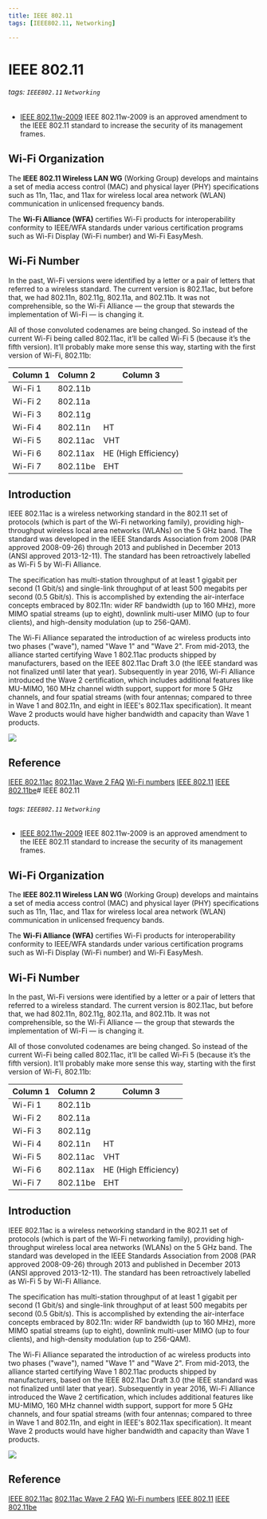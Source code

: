```yaml
---
title: IEEE 802.11
tags: [IEEE802.11, Networking]

---
```


# IEEE 802.11
###### tags: `IEEE802.11` `Networking`

* [IEEE 802.11w-2009](https://en.wikipedia.org/wiki/IEEE_802.11w-2009)
IEEE 802.11w-2009 is an approved amendment to the IEEE 802.11 standard to increase the security of its management frames.


## Wi-Fi Organization
The **IEEE 802.11 Wireless LAN WG** (Working Group) develops and maintains a set of media access control (MAC) and physical layer (PHY) specifications such as 11n, 11ac, and 11ax for wireless local area network (WLAN) communication in unlicensed frequency bands.

The **Wi-Fi Alliance (WFA)** certifies Wi-Fi products for interoperability conformity to IEEE/WFA standards under various certification programs such as Wi-Fi Display (Wi-Fi number) and Wi-Fi EasyMesh.

## Wi-Fi Number
In the past, Wi-Fi versions were identified by a letter or a pair of letters that referred to a wireless standard. The current version is 802.11ac, but before that, we had 802.11n, 802.11g, 802.11a, and 802.11b. It was not comprehensible, so the Wi-Fi Alliance — the group that stewards the implementation of Wi-Fi — is changing it.

All of those convoluted codenames are being changed. So instead of the current Wi-Fi being called 802.11ac, it’ll be called Wi-Fi 5 (because it’s the fifth version). It’ll probably make more sense this way, starting with the first version of Wi-Fi, 802.11b:





| Column 1 | Column 2 | Column 3 |
| -------- | -------- | -------- |
| Wi-Fi 1     | 802.11b     |      |
| Wi-Fi 2     | 802.11a     |      |
| Wi-Fi 3     | 802.11g     |      |
| Wi-Fi 4     | 802.11n     | HT     |
| Wi-Fi 5     | 802.11ac     | VHT     |
| Wi-Fi 6     | 802.11ax     | HE (High Efficiency)     |
| Wi-Fi 7     | 802.11be     | EHT     |


## Introduction
IEEE 802.11ac is a wireless networking standard in the 802.11 set of protocols (which is part of the Wi-Fi networking family), providing high-throughput wireless local area networks (WLANs) on the 5 GHz band. The standard was developed in the IEEE Standards Association from 2008 (PAR approved 2008-09-26) through 2013 and published in December 2013 (ANSI approved 2013-12-11). The standard has been retroactively labelled as Wi-Fi 5 by Wi-Fi Alliance.

The specification has multi-station throughput of at least 1 gigabit per second (1 Gbit/s) and single-link throughput of at least 500 megabits per second (0.5 Gbit/s). This is accomplished by extending the air-interface concepts embraced by 802.11n: wider RF bandwidth (up to 160 MHz), more MIMO spatial streams (up to eight), downlink multi-user MIMO (up to four clients), and high-density modulation (up to 256-QAM).

The Wi-Fi Alliance separated the introduction of ac wireless products into two phases ("wave"), named "Wave 1" and "Wave 2". From mid-2013, the alliance started certifying Wave 1 802.11ac products shipped by manufacturers, based on the IEEE 802.11ac Draft 3.0 (the IEEE standard was not finalized until later that year). Subsequently in year 2016, Wi-Fi Alliance introduced the Wave 2 certification, which includes additional features like MU-MIMO, 160 MHz channel width support, support for more 5 GHz channels, and four spatial streams (with four antennas; compared to three in Wave 1 and 802.11n, and eight in IEEE's 802.11ax specification). It meant Wave 2 products would have higher bandwidth and capacity than Wave 1 products.

![](https://i.imgur.com/2GFsCeX.png)


## Reference
[IEEE 802.11ac](https://en.wikipedia.org/wiki/IEEE_802.11ac)
[802.11ac Wave 2 FAQ](https://www.cisco.com/c/en/us/solutions/collateral/enterprise-networks/802-11ac-solution/q-and-a-c67-734152.html)
[Wi-Fi numbers](https://www.theverge.com/2018/10/3/17926212/wifi-6-version-numbers-announced)
[IEEE 802.11](https://zh.wikipedia.org/wiki/IEEE_802.11#%E6%A0%87%E5%87%86%E4%B8%8E%E4%BF%AE%E8%AE%A2[4])
[IEEE 802.11be](https://en.wikipedia.org/wiki/IEEE_802.11be)# IEEE 802.11
###### tags: `IEEE802.11` `Networking`

* [IEEE 802.11w-2009](https://en.wikipedia.org/wiki/IEEE_802.11w-2009)
IEEE 802.11w-2009 is an approved amendment to the IEEE 802.11 standard to increase the security of its management frames.


## Wi-Fi Organization
The **IEEE 802.11 Wireless LAN WG** (Working Group) develops and maintains a set of media access control (MAC) and physical layer (PHY) specifications such as 11n, 11ac, and 11ax for wireless local area network (WLAN) communication in unlicensed frequency bands.

The **Wi-Fi Alliance (WFA)** certifies Wi-Fi products for interoperability conformity to IEEE/WFA standards under various certification programs such as Wi-Fi Display (Wi-Fi number) and Wi-Fi EasyMesh.

## Wi-Fi Number
In the past, Wi-Fi versions were identified by a letter or a pair of letters that referred to a wireless standard. The current version is 802.11ac, but before that, we had 802.11n, 802.11g, 802.11a, and 802.11b. It was not comprehensible, so the Wi-Fi Alliance — the group that stewards the implementation of Wi-Fi — is changing it.

All of those convoluted codenames are being changed. So instead of the current Wi-Fi being called 802.11ac, it’ll be called Wi-Fi 5 (because it’s the fifth version). It’ll probably make more sense this way, starting with the first version of Wi-Fi, 802.11b:





| Column 1 | Column 2 | Column 3 |
| -------- | -------- | -------- |
| Wi-Fi 1     | 802.11b     |      |
| Wi-Fi 2     | 802.11a     |      |
| Wi-Fi 3     | 802.11g     |      |
| Wi-Fi 4     | 802.11n     | HT     |
| Wi-Fi 5     | 802.11ac     | VHT     |
| Wi-Fi 6     | 802.11ax     | HE (High Efficiency)     |
| Wi-Fi 7     | 802.11be     | EHT     |


## Introduction
IEEE 802.11ac is a wireless networking standard in the 802.11 set of protocols (which is part of the Wi-Fi networking family), providing high-throughput wireless local area networks (WLANs) on the 5 GHz band. The standard was developed in the IEEE Standards Association from 2008 (PAR approved 2008-09-26) through 2013 and published in December 2013 (ANSI approved 2013-12-11). The standard has been retroactively labelled as Wi-Fi 5 by Wi-Fi Alliance.

The specification has multi-station throughput of at least 1 gigabit per second (1 Gbit/s) and single-link throughput of at least 500 megabits per second (0.5 Gbit/s). This is accomplished by extending the air-interface concepts embraced by 802.11n: wider RF bandwidth (up to 160 MHz), more MIMO spatial streams (up to eight), downlink multi-user MIMO (up to four clients), and high-density modulation (up to 256-QAM).

The Wi-Fi Alliance separated the introduction of ac wireless products into two phases ("wave"), named "Wave 1" and "Wave 2". From mid-2013, the alliance started certifying Wave 1 802.11ac products shipped by manufacturers, based on the IEEE 802.11ac Draft 3.0 (the IEEE standard was not finalized until later that year). Subsequently in year 2016, Wi-Fi Alliance introduced the Wave 2 certification, which includes additional features like MU-MIMO, 160 MHz channel width support, support for more 5 GHz channels, and four spatial streams (with four antennas; compared to three in Wave 1 and 802.11n, and eight in IEEE's 802.11ax specification). It meant Wave 2 products would have higher bandwidth and capacity than Wave 1 products.

![](https://i.imgur.com/2GFsCeX.png)


## Reference
[IEEE 802.11ac](https://en.wikipedia.org/wiki/IEEE_802.11ac)
[802.11ac Wave 2 FAQ](https://www.cisco.com/c/en/us/solutions/collateral/enterprise-networks/802-11ac-solution/q-and-a-c67-734152.html)
[Wi-Fi numbers](https://www.theverge.com/2018/10/3/17926212/wifi-6-version-numbers-announced)
[IEEE 802.11](https://zh.wikipedia.org/wiki/IEEE_802.11#%E6%A0%87%E5%87%86%E4%B8%8E%E4%BF%AE%E8%AE%A2[4])
[IEEE 802.11be](https://en.wikipedia.org/wiki/IEEE_802.11be)